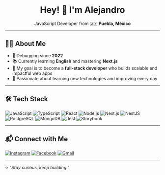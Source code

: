 <h1 align="center">Hey! 👋 I'm Alejandro</h1>

<p align="center">
  JavaScript Developer from 🇲🇽 <strong>Puebla, México</strong>
</p>

---

## 👨‍💻 About Me

- 🐞 Debugging since **2022**
- 📚 Currently learning **English** and mastering **Next.js**
- 🎯 My goal is to become a **full-stack developer** who builds scalable and impactful web apps
- 🚀 Passionate about learning new technologies and improving every day

---

## 🛠️ Tech Stack

![JavaScript](https://img.shields.io/badge/-JavaScript-F7DF1E?style=for-the-badge&logo=javascript&logoColor=black)
![TypeScript](https://img.shields.io/badge/-TypeScript-3178C6?style=for-the-badge&logo=typescript&logoColor=white)
![React](https://img.shields.io/badge/-React-20232A?style=for-the-badge&logo=react)
![Node.js](https://img.shields.io/badge/-Node.js-339933?style=for-the-badge&logo=node.js&logoColor=white)
![Next.js](https://img.shields.io/badge/-Next.js-000?style=for-the-badge&logo=next.js)
![NestJS](https://img.shields.io/badge/-NestJS-E0234E?style=for-the-badge&logo=nestjs&logoColor=white)
![PostgreSQL](https://img.shields.io/badge/-PostgreSQL-336791?style=for-the-badge&logo=postgresql&logoColor=white)
![MongoDB](https://img.shields.io/badge/-MongoDB-47A248?style=for-the-badge&logo=mongodb&logoColor=white)
![Jest](https://img.shields.io/badge/-Jest-C21325?style=for-the-badge&logo=jest&logoColor=white)
![Storybook](https://img.shields.io/badge/-Storybook-FF4785?style=for-the-badge&logo=storybook&logoColor=white)

---

## 📬 Connect with Me

[![Instagram](https://img.shields.io/badge/@alejandro_romeroooo-E4405F?style=for-the-badge&logo=instagram&logoColor=white)](https://www.instagram.com/alejandro_romeroooo/)
[![Facebook](https://img.shields.io/badge/Alejandro_Romero-1877F2?style=for-the-badge&logo=facebook&logoColor=white)](https://www.facebook.com/profile.php?id=61553926479601)
[![Gmail](https://img.shields.io/badge/gonzalez.romero.alejandroo@gmail.com-D14836?style=for-the-badge&logo=gmail&logoColor=white)](mailto:gonzalez.romero.alejandroo@gmail.com)

---

⭐️ _"Stay curious, keep building."_
